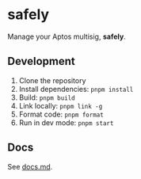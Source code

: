# safely

Manage your Aptos multisig, **safely**.

## Development

1. Clone the repository
2. Install dependencies: `pnpm install`
3. Build: `pnpm build`
4. Link locally: `pnpm link -g`
5. Format code: `pnpm format`
6. Run in dev mode: `pnpm start`

## Docs

See [docs.md](./docs.md).
